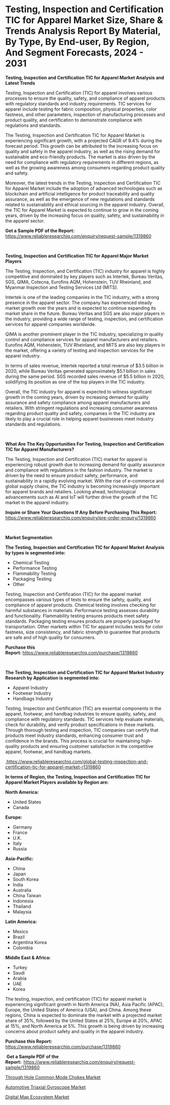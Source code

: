 <p><h1>Testing, Inspection and Certification TIC for Apparel Market Size, Share & Trends Analysis Report By Material, By Type, By End-user, By Region, And Segment Forecasts, 2024 - 2031</h1></p><p><strong>Testing, Inspection and Certification TIC for Apparel Market Analysis and Latest Trends</strong></p>
<p><p>Testing, Inspection and Certification (TIC) for apparel involves various processes to ensure the quality, safety, and compliance of apparel products with regulatory standards and industry requirements. TIC services for apparel include testing for fabric composition, physical properties, color fastness, and other parameters, inspection of manufacturing processes and product quality, and certification to demonstrate compliance with regulations and standards.</p><p>The Testing, Inspection and Certification TIC for Apparel Market is experiencing significant growth, with a projected CAGR of 9.4% during the forecast period. This growth can be attributed to the increasing focus on quality and safety in the apparel industry, as well as the rising demand for sustainable and eco-friendly products. The market is also driven by the need for compliance with regulatory requirements in different regions, as well as the growing awareness among consumers regarding product quality and safety.</p><p>Moreover, the latest trends in the Testing, Inspection and Certification TIC for Apparel Market include the adoption of advanced technologies such as blockchain and artificial intelligence for product traceability and quality assurance, as well as the emergence of new regulations and standards related to sustainability and ethical sourcing in the apparel industry. Overall, the TIC for Apparel Market is expected to continue to grow in the coming years, driven by the increasing focus on quality, safety, and sustainability in the apparel sector.</p></p>
<p><strong>Get a Sample PDF of the Report:&nbsp;</strong> <a href="https://www.reliableresearchiq.com/enquiry/request-sample/1319860">https://www.reliableresearchiq.com/enquiry/request-sample/1319860</a></p>
<p>&nbsp;</p>
<p><strong>Testing, Inspection and Certification TIC for Apparel Major Market Players</strong></p>
<p><p>The Testing, Inspection, and Certification (TIC) industry for apparel is highly competitive and dominated by key players such as Intertek, Bureau Veritas, SGS, QIMA, Cotecna, Eurofins AQM, Hohenstein, TUV Rheinland, and Myanmar Inspection and Testing Services Ltd (MITS).</p><p>Intertek is one of the leading companies in the TIC industry, with a strong presence in the apparel sector. The company has experienced steady market growth over the years and is expected to continue expanding its market share in the future. Bureau Veritas and SGS are also major players in the industry, providing a wide range of testing, inspection, and certification services for apparel companies worldwide.</p><p>QIMA is another prominent player in the TIC industry, specializing in quality control and compliance services for apparel manufacturers and retailers. Eurofins AQM, Hohenstein, TUV Rheinland, and MITS are also key players in the market, offering a variety of testing and inspection services for the apparel industry.</p><p>In terms of sales revenue, Intertek reported a total revenue of $3.5 billion in 2020, while Bureau Veritas generated approximately $5.1 billion in sales during the same period. SGS recorded sales revenue of $5.5 billion in 2020, solidifying its position as one of the top players in the TIC industry.</p><p>Overall, the TIC industry for apparel is expected to witness significant growth in the coming years, driven by increasing demand for quality assurance and safety compliance among apparel manufacturers and retailers. With stringent regulations and increasing consumer awareness regarding product quality and safety, companies in the TIC industry are likely to play a crucial role in helping apparel businesses meet industry standards and regulations.</p></p>
<p>&nbsp;</p>
<p><strong>What Are The Key Opportunities For Testing, Inspection and Certification TIC for Apparel Manufacturers?</strong></p>
<p><p>The Testing, Inspection and Certification (TIC) market for apparel is experiencing robust growth due to increasing demand for quality assurance and compliance with regulations in the fashion industry. The market is driven by the need to ensure product safety, performance, and sustainability in a rapidly evolving market. With the rise of e-commerce and global supply chains, the TIC industry is becoming increasingly important for apparel brands and retailers. Looking ahead, technological advancements such as AI and IoT will further drive the growth of the TIC market in the apparel industry.</p></p>
<p><strong>Inquire or Share Your Questions If Any Before Purchasing This Report:</strong> <a href="https://www.reliableresearchiq.com/enquiry/pre-order-enquiry/1319860">https://www.reliableresearchiq.com/enquiry/pre-order-enquiry/1319860</a></p>
<p>&nbsp;</p>
<p><strong>Market Segmentation</strong></p>
<p><strong>The Testing, Inspection and Certification TIC for Apparel Market Analysis by types is segmented into:</strong></p>
<p><ul><li>Chemical Testing</li><li>Performance Testing</li><li>Flammability Testing</li><li>Packaging Testing</li><li>Other</li></ul></p>
<p><p>Testing, Inspection and Certification (TIC) for the apparel market encompasses various types of tests to ensure the safety, quality, and compliance of apparel products. Chemical testing involves checking for harmful substances in materials. Performance testing assesses durability and functionality. Flammability testing ensures products meet safety standards. Packaging testing ensures products are properly packaged for transportation. Other markets within TIC for apparel includes tests for color fastness, size consistency, and fabric strength to guarantee that products are safe and of high quality for consumers.</p></p>
<p><strong>Purchase this Report:&nbsp;</strong><a href="https://www.reliableresearchiq.com/purchase/1319860">https://www.reliableresearchiq.com/purchase/1319860</a></p>
<p>&nbsp;</p>
<p><strong>The Testing, Inspection and Certification TIC for Apparel Market Industry Research by Application is segmented into:</strong></p>
<p><ul><li>Apparel Industry</li><li>Footwear Industry</li><li>Handbags Industry</li></ul></p>
<p><p>Testing, Inspection and Certification (TIC) are essential components in the apparel, footwear, and handbag industries to ensure quality, safety, and compliance with regulatory standards. TIC services help evaluate materials, check for durability, and verify product specifications in these markets. Through thorough testing and inspection, TIC companies can certify that products meet industry standards, enhancing consumer trust and confidence in the brands. This process is crucial for maintaining high-quality products and ensuring customer satisfaction in the competitive apparel, footwear, and handbag markets.</p></p>
<p><a href="https://www.reliableresearchiq.com/global-testing-inspection-and-certification-tic-for-apparel-market-r1319860">&nbsp;https://www.reliableresearchiq.com/global-testing-inspection-and-certification-tic-for-apparel-market-r1319860</a></p>
<p><strong>In terms of Region, the Testing, Inspection and Certification TIC for Apparel Market Players available by Region are:</strong></p>
<p>
    <p> <strong> North America: </strong>
        <ul>
            <li>United States</li>
            <li>Canada</li>
        </ul>
        </p> 
    <p> <strong> Europe: </strong>
        <ul>
            <li>Germany</li>
            <li>France</li>
            <li>U.K.</li>
            <li>Italy</li>
            <li>Russia</li>
        </ul>
        </p> 
    <p> <strong> Asia-Pacific: </strong>
        <ul>
            <li>China</li>
            <li>Japan</li>
            <li>South Korea</li>
            <li>India</li>
            <li>Australia</li>
            <li>China Taiwan</li>
            <li>Indonesia</li>
            <li>Thailand</li>
            <li>Malaysia</li>
        </ul>
        </p> 
    <p> <strong> Latin America: </strong>
        <ul>
            <li>Mexico</li>
            <li>Brazil</li>
            <li>Argentina Korea</li>
            <li>Colombia</li>
        </ul>
        </p> 
    <p> <strong> Middle East & Africa: </strong>
        <ul>
            <li>Turkey</li>
            <li>Saudi</li>
            <li>Arabia</li>
            <li>UAE</li>
            <li>Korea</li>
        </ul>
    </p>
    </p>
<p><p>The testing, inspection, and certification (TIC) for apparel market is experiencing significant growth in North America (NA), Asia Pacific (APAC), Europe, the United States of America (USA), and China. Among these regions, China is expected to dominate the market with a projected market share of 35%, followed by the United States at 25%, Europe at 20%, APAC at 15%, and North America at 5%. This growth is being driven by increasing concerns about product safety and quality in the apparel industry.</p></p>
<p><strong>Purchase this Report: </strong><a href="https://www.reliableresearchiq.com/purchase/1319860">https://www.reliableresearchiq.com/purchase/1319860</a></p>
<p>&nbsp;<strong>Get a Sample PDF of the Report:&nbsp;&nbsp;</strong><a href="https://www.reliableresearchiq.com/enquiry/request-sample/1319860">https://www.reliableresearchiq.com/enquiry/request-sample/1319860</a></p>
<p><strong></strong></p>
<p><p><a href="https://medium.com/@valroy852472024/through-hole-common-mode-chokes-market-outlook-and-forecast-from-2024-to-2031-2114ee165ace">Through Hole Common Mode Chokes Market</a></p><p><a href="https://medium.com/@tankuser238_5568/automotive-triaxial-gyroscope-market-market-segmentation-geographical-regions-and-market-forcast-772c06cde902">Automotive Triaxial Gyroscope Market</a></p><p><a href="https://medium.com/@tigerlookbaliw/digital-map-ecosystem-market-size-by-type-acquisition-system-production-system-release-system-by-ba11c1018a74">Digital Map Ecosystem Market</a></p></p>